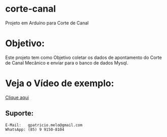 # corte-canal
Projeto em Arduíno para Corte de Canal

# Objetivo:
Este projeto tem como Objetivo coletar os dados de apontamento do Corte de Canal Mecânico e enviar para o banco de dados Mysql.

# Veja o Vídeo de exemplo:
<a href="https://youtu.be/g_c3zaJbcKk"> Clique aqui </a>

## Suporte:
``` 
E-Mail:   gpatricio.melo@gmail.com 
WhatsApp: (85) 9 9150-8104
```
